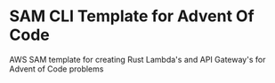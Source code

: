 # SAM CLI Template for Advent Of Code
AWS SAM template for creating Rust Lambda's and API Gateway's for Advent of Code problems
